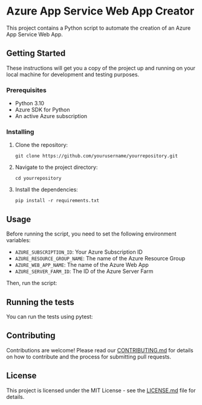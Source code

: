 # Azure App Service Web App Creator

This project contains a Python script to automate the creation of an Azure App Service Web App.

## Getting Started

These instructions will get you a copy of the project up and running on your local machine for development and testing purposes.

### Prerequisites

- Python 3.10
- Azure SDK for Python
- An active Azure subscription

### Installing

1. Clone the repository:

   ```
   git clone https://github.com/yourusername/yourrepository.git
   ```

2. Navigate to the project directory:

   ```
   cd yourrepository
   ```

3. Install the dependencies:

   ```
   pip install -r requirements.txt
   ```

## Usage

Before running the script, you need to set the following environment variables:

- `AZURE_SUBSCRIPTION_ID`: Your Azure Subscription ID
- `AZURE_RESOURCE_GROUP_NAME`: The name of the Azure Resource Group
- `AZURE_WEB_APP_NAME`: The name of the Azure Web App
- `AZURE_SERVER_FARM_ID`: The ID of the Azure Server Farm

Then, run the script:

## Running the tests

You can run the tests using pytest:

## Contributing

Contributions are welcome! Please read our [CONTRIBUTING.md](https://github.com/5c077-60rd0n/azure-app-service-web-app/blob/main/CONTRIBUTING.md) for details on how to contribute and the process for submitting pull requests.

## License

This project is licensed under the MIT License - see the [LICENSE.md](https://github.com/5c077-60rd0n/azure-app-service-web-app/blob/main/LICENSE.md) file for details.
